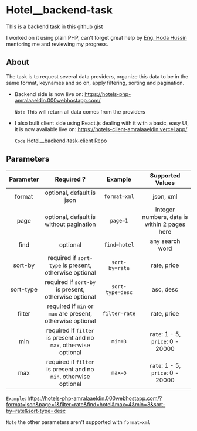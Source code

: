 # Hotel\_\_backend-task

This is a backend task in this [github gist](https://gist.github.com/ahmed3mar/483fa6bf1f5bdb8bf58f37fcd538d068)

I worked on it using plain PHP, can't forget great help by [Eng. Hoda Hussin](https://github.com/hodaa) mentoring me and reviewing my progress.

## About

The task is to request several data providers, organize this data to be in the same format, keynames and so on, apply filtering, sorting and pagination.

- Backend side is now live on: https://hotels-php-amralaaeldin.000webhostapp.com/

  `Note` This will return all data comes from the providers

- I also built client side using React.js dealing with it with a basic, easy UI, it is now available live on: https://hotels-client-amralaaeldin.vercel.app/

  `Code` [Hotel\_\_backend-task-client Repo](https://github.com/amralaaeldin/Hotel__backend-task-client)

## Parameters

| Parameter |                            Required ?                            |     Example      |               Supported Values               |
| :-------: | :--------------------------------------------------------------: | :--------------: | :------------------------------------------: |
|  format   |                    optional, default is json                     |   `format=xml`   |                  json, xml                   |
|   page    |             optional, default is without pagination              |     `page=1`     | integer numbers, data is within 2 pages here |
|   find    |                             optional                             |   `find=hotel`   |               any search word                |
|  sort-by  |      required if `sort-type` is present, otherwise optional      |  `sort-by=rate`  |                 rate, price                  |
| sort-type |       required if `sort-by` is present, otherwise optional       | `sort-type=desc` |                  asc, desc                   |
|  filter   |    required if `min` or `max` are present, otherwise optional    |  `filter=rate`   |                 rate, price                  |
|    min    | required if `filter` is present and no `max`, otherwise optional |     `min=3`      |      `rate`: 1 - 5, `price`: 0 - 20000       |
|    max    | required if `filter` is present and no `min`, otherwise optional |     `max=5`      |      `rate`: 1 - 5, `price`: 0 - 20000       |

`Example`: https://hotels-php-amralaaeldin.000webhostapp.com/?format=json&page=1&filter=rate&find=hotel&max=4&min=3&sort-by=rate&sort-type=desc

`Note` the other parameters aren't supported with `format=xml`
